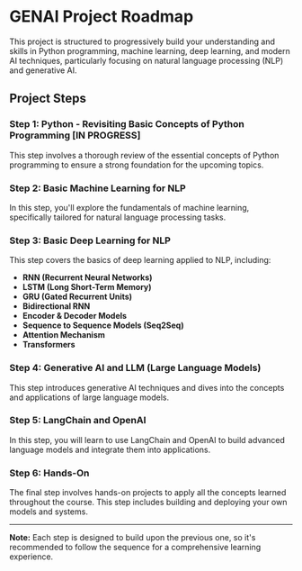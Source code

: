 # GENAI Project Roadmap

This project is structured to progressively build your understanding and skills in Python programming, machine learning, deep learning, and modern AI techniques, particularly focusing on natural language processing (NLP) and generative AI.

## Project Steps

### Step 1: Python - Revisiting Basic Concepts of Python Programming [IN PROGRESS]

This step involves a thorough review of the essential concepts of Python programming to ensure a strong foundation for the upcoming topics.

### Step 2: Basic Machine Learning for NLP

In this step, you'll explore the fundamentals of machine learning, specifically tailored for natural language processing tasks.

### Step 3: Basic Deep Learning for NLP

This step covers the basics of deep learning applied to NLP, including:
- **RNN (Recurrent Neural Networks)**
- **LSTM (Long Short-Term Memory)**
- **GRU (Gated Recurrent Units)**
- **Bidirectional RNN**
- **Encoder & Decoder Models**
- **Sequence to Sequence Models (Seq2Seq)**
- **Attention Mechanism**
- **Transformers**

### Step 4: Generative AI and LLM (Large Language Models)

This step introduces generative AI techniques and dives into the concepts and applications of large language models.

### Step 5: LangChain and OpenAI

In this step, you will learn to use LangChain and OpenAI to build advanced language models and integrate them into applications.

### Step 6: Hands-On

The final step involves hands-on projects to apply all the concepts learned throughout the course. This step includes building and deploying your own models and systems.

---

**Note:** Each step is designed to build upon the previous one, so it's recommended to follow the sequence for a comprehensive learning experience.

